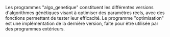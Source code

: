 Les programmes "algo_genetique" constituent les différentes versions d'algorithmes génétiques visant à optimiser des paramètres réels, avec des fonctions permettant de tester leur efficacité. Le programme
"optimisation" est une implémentation de la dernière version, faite pour être utilisée par des programmes extérieurs.
